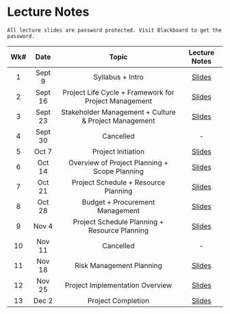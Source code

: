 # Lecture Notes

```{warning}
All lecture slides are password protected. Visit Blackboard to get the password.
```

| Wk# |  Date   |          Topic           |                                                                                                                                                                                      Lecture Notes                                                                                                                                                                                      |
|:---:|:-------:|:--------:|:-----------------------------------------------------------------------------------------------------------------------------------------:|
|  1  | Sept 9 | Syllabus + Intro |[Slides](https://jstrieb.github.io/link-lock/#eyJ2IjoiMC4wLjEiLCJlIjoibElEWmQxeGVZbEUwZHdLK1NKY1FhWXRRb0UzK1Q0SzVMTVJUUUh2Z25VK0lGLzNvNUM2MmM4Vm9iNElCMUdRMnhNOWVVSFpyeTZFblpxNTdScTJGM1hYSUs2OUZtRE5wYmtOaWprSHFLaXdlSUIzWTRCRHdTelFDekNjUEg1Z2ZCQTUzL25rd2hWdFRBTjh4WUFrVnVQUy9CTTA9IiwiaSI6IngyUjgwY1JLUmJieTI1VzAifQ==)|
|  2  | Sept 16 | Project Life Cycle + Framework for Project Management     |   [Slides](https://jstrieb.github.io/link-lock/#eyJ2IjoiMC4wLjEiLCJlIjoiZVFuUnk3REF6QlpyQ2hIVFJmMlBsbDZsaTBWaHd2dDBlM3lKTk1QOXY2S1JXaW4xQkt1ZTZZTWpzUHd1TDU3VXZWVU1pVFhCU3dwM2RxdUk1MEhRb2ZPWUZlcE1iM3NVazd6dkNwZXJnQmpOSkdSNDNRU2FWRWd4WUk4R0lnNWtaVi9DSTVPVEppRHBsYytJY2JGZUlIdUdDaVk9IiwiaCI6IkNoZWNrIGJsYWNrYm9hcmQgZm9yIHBhc3N3b3JkIiwiaSI6InBmakpjYXBpaEd4dWRTODkifQ==)    |
|  3  |  Sept 23 | Stakeholder Management + Culture & Project Management    |   [Slides](https://jstrieb.github.io/link-lock/#eyJ2IjoiMC4wLjEiLCJlIjoiWHA5RmtVTVZWVXNhaHNrZmVpSmNaUjlpWjkwSnVkSWM0SmE4RWpXWlN0VmFPbDBCTDlpVnhjNWxPc3ZqVmR0cXZLaVozTjh4Y2tQSkhGMStNYk84Y0dCK01iYndBUlg1NTN2SjBwOUZtTitZQzhkeHJ6dWc4bWVuL3h2U3l2ZTliWFFrSURnakJWRVV1TkpyNjE1QXdqTHgvZGM9IiwiaSI6InNWeEM2TFBrYXFOWUpXY2UifQ==)    |
|  4  |  Sept 30 | Cancelled                                                |       -         |
|  5  |  Oct 7 | Project Initiation                                         |   [Slides](https://jstrieb.github.io/link-lock/#eyJ2IjoiMC4wLjEiLCJlIjoiMzIrbnYxa2RwTEt6dVZBbGZNMk5pNUZOR0VheXp2V3B6am03MFN4eTM5UmVqT2hDdzFGSHNJWFhyd0M0ci9XR3VxQU9XUjIzYWpTTU0wMVJrblpSejVBOUJaSFFOQ09DTnNlOXBNbFhDd1U2OUZ2YzU2b01PS1BkUDlCMzAzajRQa095S0FHZzNKWnZnaHJVZHJaalpIMWNZZFk9IiwiaSI6IlhTNFgzRjJDeDBCSlVZczYifQ==)    |
|  6  |  Oct 14 | Overview of Project Planning + Scope Planning             |   [Slides]()    |
|  7  |  Oct 21 | Project Schedule + Resource Planning                      |   [Slides]()    |
|  8  |  Oct 28 | Budget + Procurement Management                           |   [Slides]()    |
|  9  |  Nov 4 | Project Schedule Planning + Resource Planning              |   [Slides]()    |
|  10  |  Nov 11 | Cancelled                                                |       -         |
|  11  |  Nov 18 | Risk Management Planning                                 |   [Slides]()    |
|  12  |  Nov 25 | Project Implementation Overview                          |   [Slides]()    |
|  13  |  Dec 2 | Project Completion                                        |   [Slides]()    |